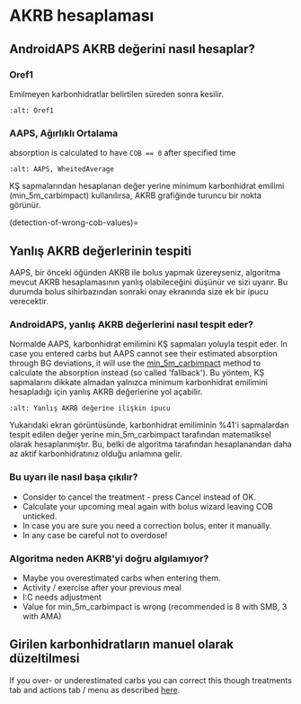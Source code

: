 # AKRB hesaplaması

## AndroidAPS AKRB değerini nasıl hesaplar?

### Oref1

Emilmeyen karbonhidratlar belirtilen süreden sonra kesilir.

```{image} ../images/cob_oref0_orange_II.png
:alt: Oref1
```

### AAPS, Ağırlıklı Ortalama

absorption is calculated to have `COB == 0` after specified time

```{image} ../images/cob_aaps2_orange_II.png
:alt: AAPS, WheitedAverage
```

KŞ sapmalarından hesaplanan değer yerine minimum karbonhidrat emilimi (min_5m_carbimpact) kullanılırsa, AKRB grafiğinde turuncu bir nokta görünür.

(detection-of-wrong-cob-values)=
## Yanlış AKRB değerlerinin tespiti

AAPS, bir önceki öğünden AKRB ile bolus yapmak üzereyseniz, algoritma mevcut AKRB hesaplamasının yanlış olabileceğini düşünür ve sizi uyarır. Bu durumda bolus sihirbazından sonraki onay ekranında size ek bir ipucu verecektir.

### AndroidAPS, yanlış AKRB değerlerini nasıl tespit eder?

Normalde AAPS, karbonhidrat emilimini KŞ sapmaları yoluyla tespit eder. In case you entered carbs but AAPS cannot see their estimated absorption through BG deviations, it will use the [min_5m_carbimpact](../Configuration/Config-Builder.md?highlight=min_5m_carbimpact#absorption-settings) method to calculate the absorption instead (so called 'fallback'). Bu yöntem, KŞ sapmalarını dikkate almadan yalnızca minimum karbonhidrat emilimini hesapladığı için yanlış AKRB değerlerine yol açabilir.

```{image} ../images/Calculator_SlowCarbAbsorption.png
:alt: Yanlış AKRB değerine ilişkin ipucu
```

Yukarıdaki ekran görüntüsünde, karbonhidrat emiliminin %41'i sapmalardan tespit edilen değer yerine min_5m_carbimpact tarafından matematiksel olarak hesaplanmıştır.  Bu, belki de algoritma tarafından hesaplanandan daha az aktif karbonhidratınız olduğu anlamına gelir.

### Bu uyarı ile nasıl başa çıkılır?

- Consider to cancel the treatment - press Cancel instead of OK.
- Calculate your upcoming meal again with bolus wizard leaving COB unticked.
- In case you are sure you need a correction bolus, enter it manually.
- In any case be careful not to overdose!

### Algoritma neden AKRB'yi doğru algılamıyor?

- Maybe you overestimated carbs when entering them.
- Activity / exercise after your previous meal
- I:C needs adjustment
- Value for min_5m_carbimpact is wrong (recommended is 8 with SMB, 3 with AMA)

## Girilen karbonhidratların manuel olarak düzeltilmesi

If you over- or underestimated carbs you can correct this though treatments tab and actions tab / menu as described [here](../Getting-Started/Screenshots.md#carb-correction).
